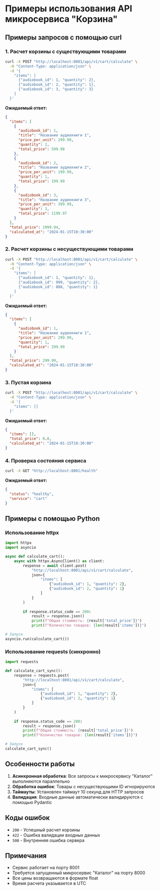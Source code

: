 # Примеры использования API микросервиса "Корзина"

## Примеры запросов с помощью curl

### 1. Расчет корзины с существующими товарами

```bash
curl -X POST "http://localhost:8001/api/v1/cart/calculate" \
  -H "Content-Type: application/json" \
  -d '{
    "items": [
      {"audiobook_id": 1, "quantity": 2},
      {"audiobook_id": 2, "quantity": 1},
      {"audiobook_id": 3, "quantity": 3}
    ]
  }'
```

**Ожидаемый ответ:**
```json
{
  "items": [
    {
      "audiobook_id": 1,
      "title": "Название аудиокниги 1",
      "price_per_unit": 299.99,
      "quantity": 2,
      "total_price": 599.98
    },
    {
      "audiobook_id": 2,
      "title": "Название аудиокниги 2",
      "price_per_unit": 199.99,
      "quantity": 1,
      "total_price": 199.99
    },
    {
      "audiobook_id": 3,
      "title": "Название аудиокниги 3",
      "price_per_unit": 399.99,
      "quantity": 3,
      "total_price": 1199.97
    }
  ],
  "total_price": 1999.94,
  "calculated_at": "2024-01-15T10:30:00"
}
```

### 2. Расчет корзины с несуществующими товарами

```bash
curl -X POST "http://localhost:8001/api/v1/cart/calculate" \
  -H "Content-Type: application/json" \
  -d '{
    "items": [
      {"audiobook_id": 1, "quantity": 1},
      {"audiobook_id": 999, "quantity": 2},
      {"audiobook_id": 888, "quantity": 1}
    ]
  }'
```

**Ожидаемый ответ:**
```json
{
  "items": [
    {
      "audiobook_id": 1,
      "title": "Название аудиокниги 1",
      "price_per_unit": 299.99,
      "quantity": 1,
      "total_price": 299.99
    }
  ],
  "total_price": 299.99,
  "calculated_at": "2024-01-15T10:30:00"
}
```

### 3. Пустая корзина

```bash
curl -X POST "http://localhost:8001/api/v1/cart/calculate" \
  -H "Content-Type: application/json" \
  -d '{
    "items": []
  }'
```

**Ожидаемый ответ:**
```json
{
  "items": [],
  "total_price": 0.0,
  "calculated_at": "2024-01-15T10:30:00"
}
```

### 4. Проверка состояния сервиса

```bash
curl -X GET "http://localhost:8001/health"
```

**Ожидаемый ответ:**
```json
{
  "status": "healthy",
  "service": "cart"
}
```

## Примеры с помощью Python

### Использование httpx

```python
import httpx
import asyncio

async def calculate_cart():
    async with httpx.AsyncClient() as client:
        response = await client.post(
            "http://localhost:8001/api/v1/cart/calculate",
            json={
                "items": [
                    {"audiobook_id": 1, "quantity": 2},
                    {"audiobook_id": 2, "quantity": 1}
                ]
            }
        )
        
        if response.status_code == 200:
            result = response.json()
            print(f"Общая стоимость: {result['total_price']}")
            print(f"Количество товаров: {len(result['items'])}")

# Запуск
asyncio.run(calculate_cart())
```

### Использование requests (синхронно)

```python
import requests

def calculate_cart_sync():
    response = requests.post(
        "http://localhost:8001/api/v1/cart/calculate",
        json={
            "items": [
                {"audiobook_id": 1, "quantity": 2},
                {"audiobook_id": 2, "quantity": 1}
            ]
        }
    )
    
    if response.status_code == 200:
        result = response.json()
        print(f"Общая стоимость: {result['total_price']}")
        print(f"Количество товаров: {len(result['items'])}")

# Запуск
calculate_cart_sync()
```

## Особенности работы

1. **Асинхронная обработка**: Все запросы к микросервису "Каталог" выполняются параллельно
2. **Обработка ошибок**: Товары с несуществующими ID игнорируются
3. **Таймауты**: Установлен таймаут 10 секунд для HTTP запросов
4. **Валидация**: Входные данные автоматически валидируются с помощью Pydantic

## Коды ошибок

- `200` - Успешный расчет корзины
- `422` - Ошибка валидации входных данных
- `500` - Внутренняя ошибка сервера

## Примечания

- Сервис работает на порту 8001
- Требуется запущенный микросервис "Каталог" на порту 8000
- Все цены возвращаются в формате float
- Время расчета указывается в UTC 
